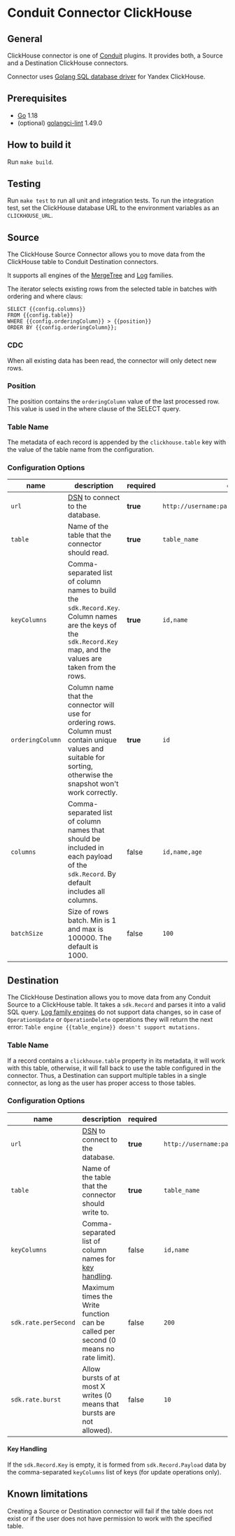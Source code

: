 # Conduit Connector ClickHouse

## General

ClickHouse connector is one of [Conduit](https://github.com/ConduitIO/conduit) plugins. It provides both, a Source and a
Destination ClickHouse connectors.

Connector uses [Golang SQL database driver](https://github.com/ClickHouse/clickhouse-go) for Yandex ClickHouse.

## Prerequisites

- [Go](https://go.dev/) 1.18
- (optional) [golangci-lint](https://github.com/golangci/golangci-lint) 1.49.0

## How to build it

Run `make build`.

## Testing

Run `make test` to run all unit and integration tests. To run the integration test, set the ClickHouse database URL to
the environment variables as an `CLICKHOUSE_URL`.

## Source

The ClickHouse Source Connector allows you to move data from the ClickHouse table to Conduit Destination connectors.

It supports all engines of the [MergeTree](https://clickhouse.com/docs/en/engines/table-engines/#mergetree)
and [Log](https://clickhouse.com/docs/en/engines/table-engines/#log) families.

The iterator selects existing rows from the selected table in batches with ordering and where claus:

```
SELECT {{config.columns}}
FROM {{config.table}}
WHERE {{config.orderingColumn}} > {{position}}
ORDER BY {{config.orderingColumn}};
```

### CDC

When all existing data has been read, the connector will only detect new rows.

### Position

The position contains the `orderingColumn` value of the last processed row. This value is used in the where clause of
the SELECT query.

### Table Name

The metadata of each record is appended by the `clickhouse.table` key with the value of the table name from the
configuration.

### Configuration Options

| name             | description                                                                                                                                                         | required | example                                        |
|------------------|---------------------------------------------------------------------------------------------------------------------------------------------------------------------|----------|------------------------------------------------|
| `url`            | [DSN](https://github.com/ClickHouse/clickhouse-go#dsn) to connect to the database.                                                                                  | **true** | `http://username:password@host1:8123/database` |
| `table`          | Name of the table that the connector should read.                                                                                                                   | **true** | `table_name`                                   |
| `keyColumns`     | Comma-separated list of column names to build the `sdk.Record.Key`. Column names are the keys of the `sdk.Record.Key` map, and the values are taken from the rows.  | **true** | `id,name`                                      |
| `orderingColumn` | Column name that the connector will use for ordering rows. Column must contain unique values and suitable for sorting, otherwise the snapshot won't work correctly. | **true** | `id`                                           |
| `columns`        | Comma-separated list of column names that should be included in each payload of the `sdk.Record`. By default includes all columns.                                  | false    | `id,name,age`                                  |
| `batchSize`      | Size of rows batch. Min is 1 and max is 100000. The default is 1000.                                                                                                | false    | `100`                                          |

## Destination

The ClickHouse Destination allows you to move data from any Conduit Source to a ClickHouse table. It takes
a `sdk.Record` and parses it into a valid SQL
query. [Log family engines](https://clickhouse.com/docs/en/engines/table-engines/#log) do not support data changes, so
in case of `OperationUpdate` or `OperationDelete` operations they will return the next
error: `Table engine {{table_engine}} doesn't support mutations.`

### Table Name

If a record contains a `clickhouse.table` property in its metadata, it will work with this table, otherwise, it will
fall back to use the table configured in the connector. Thus, a Destination can support multiple tables in a single
connector, as long as the user has proper access to those tables.

### Configuration Options

| name                 | description                                                                        | required | example                                        |
|----------------------|------------------------------------------------------------------------------------|----------|------------------------------------------------|
| `url`                | [DSN](https://github.com/ClickHouse/clickhouse-go#dsn) to connect to the database. | **true** | `http://username:password@host1:8123/database` |
| `table`              | Name of the table that the connector should write to.                              | **true** | `table_name`                                   |
| `keyColumns`         | Comma-separated list of column names for [key handling](#key-handling).            | false    | `id,name`                                      |
| `sdk.rate.perSecond` | Maximum times the Write function can be called per second (0 means no rate limit). | false    | `200`                                          |
| `sdk.rate.burst`     | Allow bursts of at most X writes (0 means that bursts are not allowed).            | false    | `10`                                           |

#### Key Handling

If the `sdk.Record.Key` is empty, it is formed from `sdk.Record.Payload` data by the comma-separated `keyColumns` list
of keys (for update operations only).

## Known limitations

Creating a Source or Destination connector will fail if the table does not exist or if the user does not have permission
to work with the specified table.
